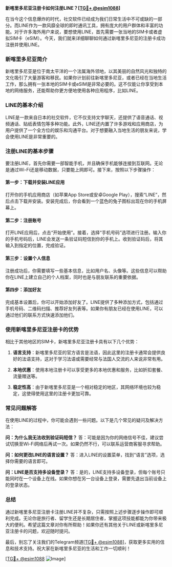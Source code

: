 **新喀里多尼亚注册卡如何注册LINE？[[TG💪+ @esim1088](https://t.me/s/esim1088)]**

在当今这个信息爆炸的时代，社交软件已经成为我们日常生活中不可或缺的一部分。而LINE作为一款风靡全球的即时通讯工具，拥有庞大的用户群体和丰富的功能。对于许多海外用户来说，要想使用LINE，首先需要一张当地的SIM卡或者虚拟SIM卡（eSIM）。今天，我们就来详细聊聊如何通过新喀里多尼亚的注册卡成功注册并使用LINE。

### 新喀里多尼亚简介

新喀里多尼亚是位于南太平洋的一个法属海外领地，以其美丽的自然风光和独特的文化吸引了大量游客和移民。如果你计划前往新喀里多尼亚，或者已经在当地生活工作，那么拥有一张本地的SIM卡或eSIM是非常必要的。这不仅能让你享受到本地的网络服务，还能帮助你更方便地使用各种应用程序，比如LINE。

### LINE的基本介绍

LINE是一款来自日本的社交软件，它不仅支持文字聊天，还提供了语音通话、视频通话、贴纸表情包等多种功能。此外，LINE还内置了许多游戏和应用商店，为用户提供了一个全方位的娱乐和沟通平台。对于想要融入当地生活的朋友来说，学会使用LINE是非常重要的。

### 注册LINE的基本步骤

要注册LINE，首先你需要一部智能手机，并且确保手机能够连接到互联网。无论是通过Wi-Fi还是移动数据，只要能上网即可。接下来，按照以下步骤操作：

#### 第一步：下载并安装LINE应用
打开你的手机应用商店（如苹果App Store或安卓Google Play），搜索“LINE”，然后点击下载并安装。安装完成后，你会看到一个蓝色的兔子图标出现在你的手机屏幕上。

#### 第二步：注册账号
打开LINE应用后，点击“开始使用”。接着，选择“手机号码”选项进行注册。输入你的手机号码后，LINE会发送一条验证码短信到你的手机上。收到验证码后，将其输入到指定的位置，完成验证。

#### 第三步：设置个人信息
注册成功后，你需要填写一些基本信息，比如用户名、头像等。这些信息可以帮助你在LINE上建立自己的个人档案，同时也是与朋友联系的重要依据。

#### 第四步：添加好友
完成基本设置后，你可以开始添加好友了。LINE提供了多种添加方式，包括通过手机号码、二维码扫描、推荐好友列表等。如果你有朋友已经在使用LINE，可以通过他们的联系方式快速添加他们。

### 使用新喀里多尼亚注册卡的优势

相比于其他地区的SIM卡，新喀里多尼亚注册卡具有以下几个优势：

1. **语言支持**：新喀里多尼亚的官方语言是法语，因此这里的注册卡通常会提供良好的法语支持，这对于学习法语或需要经常与法国人交流的人来说非常有用。
   
2. **本地优惠**：使用本地注册卡可以享受更多的本地优惠和服务，比如折扣套餐、流量赠送等。

3. **稳定性高**：由于新喀里多尼亚是一个相对稳定的地区，其网络环境也较为稳定，这使得使用这里的注册卡更加可靠。

### 常见问题解答

在使用LINE的过程中，你可能会遇到一些问题。以下是几个常见的疑问及解决方法：

**问：为什么我无法收到验证码短信？**
答：可能是因为你的网络信号不佳，建议尝试切换至Wi-Fi网络后再试一次。如果仍然不行，可以联系运营商客服寻求帮助。

**问：如何更改LINE的语言设置？**
答：进入LINE的设置菜单，找到“语言”选项，选择你需要的语言即可。

**问：LINE是否支持多设备登录？**
答：是的，LINE支持多设备登录，但每个账号只能同时在一个设备上在线。如果你想在另一台设备上登录，需要先退出当前设备上的登录状态。

### 总结

通过新喀里多尼亚注册卡注册LINE并不复杂，只需按照上述步骤逐步操作即可顺利完成。无论你是旅行者、留学生还是长期居住者，掌握这项技能都能为你带来极大的便利。希望这篇文章对你有所帮助！如果你还有其他关于LINE或新喀里多尼亚注册卡的问题，欢迎随时提问。

最后，别忘了关注我们的Telegram频道[[TG💪+ @esim1088](https://t.me/s/esim1088)]，获取更多实用的信息和技术支持。祝大家在新喀里多尼亚的生活和工作一切顺利！

[[TG💪+ @esim1088](https://t.me/s/esim1088) ![Image](https://i.postimg.cc/4NQfJmqS/Snipaste-2025-05-13-00-14-12.png)]